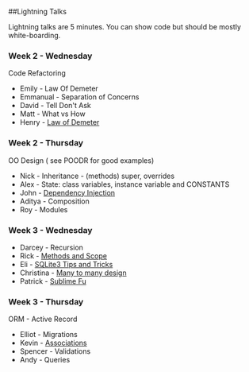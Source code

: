 ##Lightning Talks

Lightning talks are 5 minutes.  You can show code but should be mostly white-boarding. 

### Week 2 - Wednesday

Code Refactoring

* Emily - Law Of Demeter 
* Emmanual  - Separation of Concerns  
* David - Tell Don't Ask
* Matt - What vs How
* Henry - [Law of Demeter](lightning/henry_law_of_demeter.rb)

### Week 2 - Thursday

OO Design ( see POODR for good examples)

* Nick - Inheritance - (methods) super, overrides
* Alex - State: class variables, instance variable and CONSTANTS
* John - [Dependency Injection](ligthning/john_dependency_injection.rb)
* Aditya - Composition
* Roy - Modules

### Week 3 - Wednesday

* Darcey - Recursion
* Rick - [Methods and Scope](https://github.com/rickarubio/methods_and_scope/blob/master/methods_and_scope.rb)
* Eli - [SQLite3 Tips and Tricks](lightning/eli_sqlite3_tips.md)
* Christina - [Many to many design](https://github.com/sea-lions-2014/Lightning_Talk_Many_to_Many/blob/christina/many_to_many.md)
* Patrick - [Sublime Fu](https://github.com/sea-lions-2014/phase-1-guide/blob/master/lightning/patrick_sublime_fu.md) 

### Week 3 - Thursday

ORM - Active Record

* Elliot - Migrations
* Kevin - [Associations](https://gist.github.com/kyeh/d9db83cb14f31af0a505)
* Spencer - Validations
* Andy - Queries 
